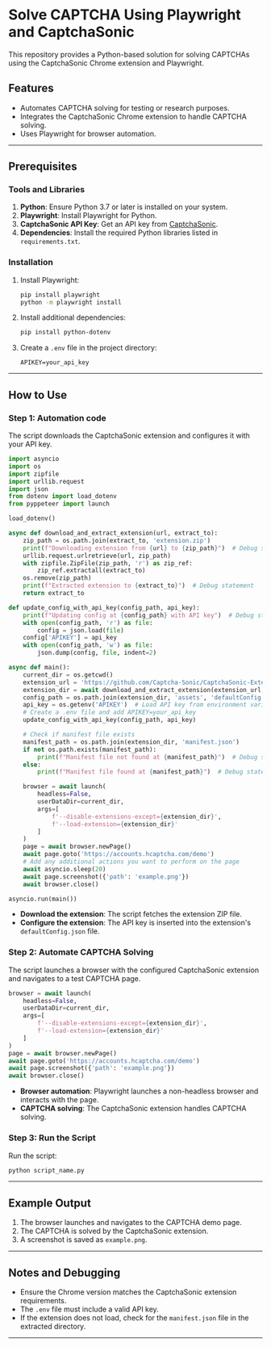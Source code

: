 # Solve CAPTCHA Using Playwright and CaptchaSonic

This repository provides a Python-based solution for solving CAPTCHAs using the CaptchaSonic Chrome extension and Playwright.

## Features
- Automates CAPTCHA solving for testing or research purposes.
- Integrates the CaptchaSonic Chrome extension to handle CAPTCHA solving.
- Uses Playwright for browser automation.

---

## Prerequisites

### Tools and Libraries

1. **Python**: Ensure Python 3.7 or later is installed on your system.
2. **Playwright**: Install Playwright for Python.
3. **CaptchaSonic API Key**: Get an API key from [CaptchaSonic](https://github.com/Captcha-Sonic).
4. **Dependencies**: Install the required Python libraries listed in `requirements.txt`.

### Installation

1. Install Playwright:
   ```bash
   pip install playwright
   python -m playwright install
   ```

2. Install additional dependencies:
   ```bash
   pip install python-dotenv
   ```

3. Create a `.env` file in the project directory:
   ```env
   APIKEY=your_api_key
   ```

---

## How to Use

### Step 1: Automation code
The script downloads the CaptchaSonic extension and configures it with your API key.

```python
import asyncio
import os
import zipfile
import urllib.request
import json
from dotenv import load_dotenv
from pyppeteer import launch

load_dotenv()

async def download_and_extract_extension(url, extract_to):
    zip_path = os.path.join(extract_to, 'extension.zip')
    print(f"Downloading extension from {url} to {zip_path}")  # Debug statement
    urllib.request.urlretrieve(url, zip_path)
    with zipfile.ZipFile(zip_path, 'r') as zip_ref:
        zip_ref.extractall(extract_to)
    os.remove(zip_path)
    print(f"Extracted extension to {extract_to}")  # Debug statement
    return extract_to

def update_config_with_api_key(config_path, api_key):
    print(f"Updating config at {config_path} with API key")  # Debug statement
    with open(config_path, 'r') as file:
        config = json.load(file)
    config['APIKEY'] = api_key
    with open(config_path, 'w') as file:
        json.dump(config, file, indent=2)

async def main():
    current_dir = os.getcwd()
    extension_url = 'https://github.com/Captcha-Sonic/CaptchaSonic-Extension/releases/download/v0.1.3/CaptchaSonic_Chrome_v0.1.3.zip'
    extension_dir = await download_and_extract_extension(extension_url, current_dir)
    config_path = os.path.join(extension_dir, 'assets', 'defaultConfig.json')
    api_key = os.getenv('APIKEY')  # Load API key from environment variable
    # Create a .env file and add APIKEY=your_api_key
    update_config_with_api_key(config_path, api_key)

    # Check if manifest file exists
    manifest_path = os.path.join(extension_dir, 'manifest.json')
    if not os.path.exists(manifest_path):
        print(f"Manifest file not found at {manifest_path}")  # Debug statement
    else:
        print(f"Manifest file found at {manifest_path}")  # Debug statement

    browser = await launch(
        headless=False,
        userDataDir=current_dir,
        args=[
            f'--disable-extensions-except={extension_dir}',
            f'--load-extension={extension_dir}'
        ]
    )
    page = await browser.newPage()
    await page.goto('https://accounts.hcaptcha.com/demo')
    # Add any additional actions you want to perform on the page
    await asyncio.sleep(20)
    await page.screenshot({'path': 'example.png'})
    await browser.close()

asyncio.run(main())
```

- **Download the extension**: The script fetches the extension ZIP file.
- **Configure the extension**: The API key is inserted into the extension's `defaultConfig.json` file.

### Step 2: Automate CAPTCHA Solving

The script launches a browser with the configured CaptchaSonic extension and navigates to a test CAPTCHA page.

```python
browser = await launch(
    headless=False,
    userDataDir=current_dir,
    args=[
        f'--disable-extensions-except={extension_dir}',
        f'--load-extension={extension_dir}'
    ]
)
page = await browser.newPage()
await page.goto('https://accounts.hcaptcha.com/demo')
await page.screenshot({'path': 'example.png'})
await browser.close()
```

- **Browser automation**: Playwright launches a non-headless browser and interacts with the page.
- **CAPTCHA solving**: The CaptchaSonic extension handles CAPTCHA solving.

### Step 3: Run the Script
Run the script:

```bash
python script_name.py
```

---

## Example Output

1. The browser launches and navigates to the CAPTCHA demo page.
2. The CAPTCHA is solved by the CaptchaSonic extension.
3. A screenshot is saved as `example.png`.

---

## Notes and Debugging
- Ensure the Chrome version matches the CaptchaSonic extension requirements.
- The `.env` file must include a valid API key.
- If the extension does not load, check for the `manifest.json` file in the extracted directory.

---


